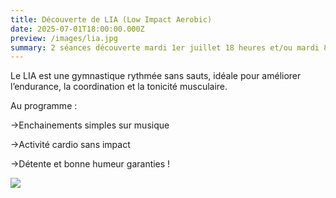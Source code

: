 ```yaml
---
title: Découverte de LIA (Low Impact Aerobic)
date: 2025-07-01T18:00:00.000Z
preview: /images/lia.jpg
summary: 2 séances découverte mardi 1er juillet 18 heures et/ou mardi 8 juillet 19h
---
```

Le LIA est une gymnastique rythmée sans sauts, idéale pour améliorer l’endurance, la coordination et la tonicité musculaire.

Au programme :

\->Enchainements simples sur musique

\->Activité cardio sans impact

\->Détente et bonne humeur garanties !

![](/images/lia.jpg)

